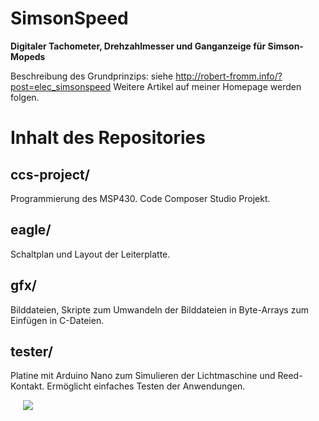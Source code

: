 # SimsonSpeed
__Digitaler Tachometer, Drehzahlmesser und Ganganzeige für Simson-Mopeds__

Beschreibung des Grundprinzips: siehe <http://robert-fromm.info/?post=elec_simsonspeed>
Weitere Artikel auf meiner Homepage werden folgen.

# Inhalt des Repositories
## ccs-project/
Programmierung des MSP430. Code Composer Studio Projekt.

## eagle/
Schaltplan und Layout der Leiterplatte.

## gfx/
Bilddateien, Skripte zum Umwandeln der Bilddateien in Byte-Arrays zum Einfügen in C-Dateien.

## tester/
Platine mit Arduino Nano zum Simulieren der Lichtmaschine und Reed-Kontakt. Ermöglicht einfaches Testen der Anwendungen.

<a href="https://creativecommons.org/licenses/by-sa/4.0/legalcode" style="margin-left:20px;"><img src="images/cc-by-sa.png"></a>
